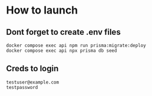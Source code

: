 # How to launch

## Dont forget to create .env files

```docker compose up -d
docker compose exec api npm run prisma:migrate:deploy
docker compose exec api npx prisma db seed
```

## Creds to login

```
testuser@example.com
testpassword
```

